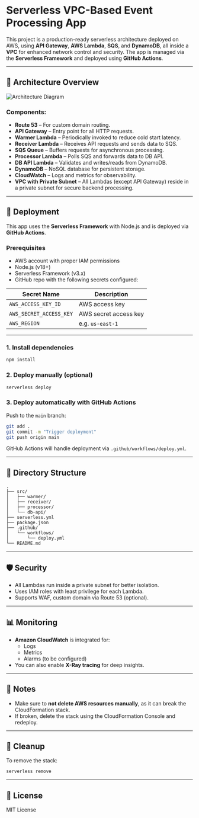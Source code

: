 
# Serverless VPC-Based Event Processing App

This project is a production-ready serverless architecture deployed on AWS, using **API Gateway**, **AWS Lambda**, **SQS**, and **DynamoDB**, all inside a **VPC** for enhanced network control and security. The app is managed via the **Serverless Framework** and deployed using **GitHub Actions**.

---

## 🧱 Architecture Overview

![Architecture Diagram](./path-to-your-architecture-diagram.png)

### Components:

- **Route 53** – For custom domain routing.
- **API Gateway** – Entry point for all HTTP requests.
- **Warmer Lambda** – Periodically invoked to reduce cold start latency.
- **Receiver Lambda** – Receives API requests and sends data to SQS.
- **SQS Queue** – Buffers requests for asynchronous processing.
- **Processor Lambda** – Polls SQS and forwards data to DB API.
- **DB API Lambda** – Validates and writes/reads from DynamoDB.
- **DynamoDB** – NoSQL database for persistent storage.
- **CloudWatch** – Logs and metrics for observability.
- **VPC with Private Subnet** – All Lambdas (except API Gateway) reside in a private subnet for secure backend processing.

---

## 🚀 Deployment

This app uses the **Serverless Framework** with Node.js and is deployed via **GitHub Actions**.

### Prerequisites

- AWS account with proper IAM permissions
- Node.js (v18+)
- Serverless Framework (v3.x)
- GitHub repo with the following secrets configured:

| Secret Name             | Description               |
|-------------------------|---------------------------|
| `AWS_ACCESS_KEY_ID`     | AWS access key            |
| `AWS_SECRET_ACCESS_KEY` | AWS secret access key     |
| `AWS_REGION`            | e.g. `us-east-1`          |

---

### 1. Install dependencies

```bash
npm install
```

### 2. Deploy manually (optional)

```bash
serverless deploy
```

### 3. Deploy automatically with GitHub Actions

Push to the `main` branch:

```bash
git add .
git commit -m "Trigger deployment"
git push origin main
```

GitHub Actions will handle deployment via `.github/workflows/deploy.yml`.

---

## 📁 Directory Structure

```
.
├── src/
│   ├── warmer/
│   ├── receiver/
│   ├── processor/
│   └── db-api/
├── serverless.yml
├── package.json
├── .github/
│   └── workflows/
│       └── deploy.yml
└── README.md
```

---

## 🛡 Security

- All Lambdas run inside a private subnet for better isolation.
- Uses IAM roles with least privilege for each Lambda.
- Supports WAF, custom domain via Route 53 (optional).

---

## 📊 Monitoring

- **Amazon CloudWatch** is integrated for:
  - Logs
  - Metrics
  - Alarms (to be configured)
- You can also enable **X-Ray tracing** for deep insights.

---

## 📌 Notes

- Make sure to **not delete AWS resources manually**, as it can break the CloudFormation stack.
- If broken, delete the stack using the CloudFormation Console and redeploy.

---

## 🧼 Cleanup

To remove the stack:

```bash
serverless remove
```

---

## 📃 License

MIT License
